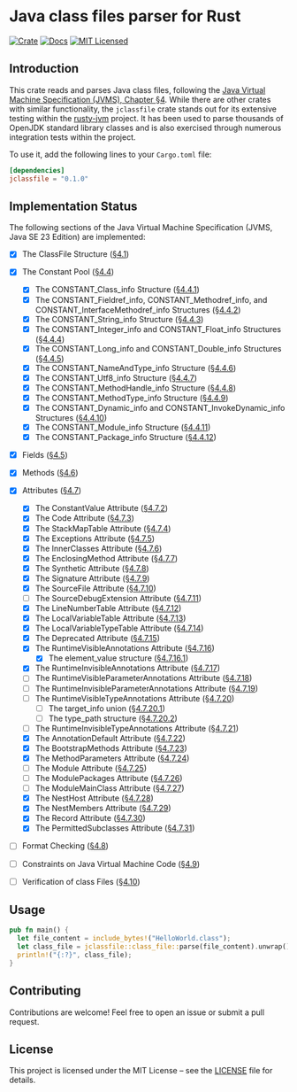 # Java class files parser for Rust

[![Crate][crate-image]][crate-link]
[![Docs][docs-image]][docs-link]
[![MIT Licensed][license-mit-image]][license-mit-link]

## Introduction

This crate reads and parses Java class files, following the [Java Virtual Machine Specification (JVMS), Chapter §4][jvms-4].
While there are other crates with similar functionality, the `jclassfile` crate stands out for its extensive testing within the [rusty-jvm][rusty-jvm] project.
It has been used to parse thousands of OpenJDK standard library classes and is also exercised through numerous integration tests within the project.

To use it, add the following lines to your `Cargo.toml` file:

```toml
[dependencies]
jclassfile = "0.1.0"
```

## Implementation Status
The following sections of the Java Virtual Machine Specification (JVMS, Java SE 23 Edition) are implemented:

- [x] The ClassFile Structure ([§4.1][jvms-4.1])
- [x] The Constant Pool ([§4.4][jvms-4.4])
  - [x] The CONSTANT_Class_info Structure ([§4.4.1][jvms-4.4.1])
  - [x] The CONSTANT_Fieldref_info, CONSTANT_Methodref_info, and CONSTANT_InterfaceMethodref_info Structures ([§4.4.2][jvms-4.4.2])
  - [x] The CONSTANT_String_info Structure ([§4.4.3][jvms-4.4.3])
  - [x] The CONSTANT_Integer_info and CONSTANT_Float_info Structures ([§4.4.4][jvms-4.4.4])
  - [x] The CONSTANT_Long_info and CONSTANT_Double_info Structures ([§4.4.5][jvms-4.4.5])
  - [x] The CONSTANT_NameAndType_info Structure ([§4.4.6][jvms-4.4.6])
  - [x] The CONSTANT_Utf8_info Structure ([§4.4.7][jvms-4.4.7])
  - [x] The CONSTANT_MethodHandle_info Structure ([§4.4.8][jvms-4.4.8])
  - [x] The CONSTANT_MethodType_info Structure ([§4.4.9][jvms-4.4.9])
  - [x] The CONSTANT_Dynamic_info and CONSTANT_InvokeDynamic_info Structures ([§4.4.10][jvms-4.4.10])
  - [x] The CONSTANT_Module_info Structure ([§4.4.11][jvms-4.4.11])
  - [x] The CONSTANT_Package_info Structure ([§4.4.12][jvms-4.4.12])
- [x] Fields ([§4.5][jvms-4.5])
- [x] Methods ([§4.6][jvms-4.6])
- [x] Attributes ([§4.7][jvms-4.7])
  - [x] The ConstantValue Attribute ([§4.7.2][jvms-4.7.2])
  - [x] The Code Attribute ([§4.7.3][jvms-4.7.3])
  - [x] The StackMapTable Attribute ([§4.7.4][jvms-4.7.4])
  - [x] The Exceptions Attribute ([§4.7.5][jvms-4.7.5])
  - [x] The InnerClasses Attribute ([§4.7.6][jvms-4.7.6])
  - [x] The EnclosingMethod Attribute ([§4.7.7][jvms-4.7.7])
  - [x] The Synthetic Attribute ([§4.7.8][jvms-4.7.8])
  - [x] The Signature Attribute ([§4.7.9][jvms-4.7.9])
  - [x] The SourceFile Attribute ([§4.7.10][jvms-4.7.10])
  - [ ] The SourceDebugExtension Attribute ([§4.7.11][jvms-4.7.11])
  - [x] The LineNumberTable Attribute ([§4.7.12][jvms-4.7.12])
  - [x] The LocalVariableTable Attribute ([§4.7.13][jvms-4.7.13])
  - [x] The LocalVariableTypeTable Attribute ([§4.7.14][jvms-4.7.14])
  - [x] The Deprecated Attribute ([§4.7.15][jvms-4.7.15])
  - [x] The RuntimeVisibleAnnotations Attribute ([§4.7.16][jvms-4.7.16])
    - [x] The element_value structure ([§4.7.16.1][jvms-4.7.16.1])
  - [x] The RuntimeInvisibleAnnotations Attribute ([§4.7.17][jvms-4.7.17])
  - [ ] The RuntimeVisibleParameterAnnotations Attribute ([§4.7.18][jvms-4.7.18])
  - [ ] The RuntimeInvisibleParameterAnnotations Attribute ([§4.7.19][jvms-4.7.19])
  - [ ] The RuntimeVisibleTypeAnnotations Attribute ([§4.7.20][jvms-4.7.20])
    - [ ] The target_info union ([§4.7.20.1][jvms-4.7.20.1])
    - [ ] The type_path structure ([§4.7.20.2][jvms-4.7.20.2])
  - [ ] The RuntimeInvisibleTypeAnnotations Attribute ([§4.7.21][jvms-4.7.21])
  - [x] The AnnotationDefault Attribute ([§4.7.22][jvms-4.7.22])
  - [x] The BootstrapMethods Attribute ([§4.7.23][jvms-4.7.23])
  - [x] The MethodParameters Attribute ([§4.7.24][jvms-4.7.24])
  - [ ] The Module Attribute ([§4.7.25][jvms-4.7.25])
  - [ ] The ModulePackages Attribute ([§4.7.26][jvms-4.7.26])
  - [ ] The ModuleMainClass Attribute ([§4.7.27][jvms-4.7.27])
  - [x] The NestHost Attribute ([§4.7.28][jvms-4.7.28])
  - [x] The NestMembers Attribute ([§4.7.29][jvms-4.7.29])
  - [x] The Record Attribute ([§4.7.30][jvms-4.7.30])
  - [x] The PermittedSubclasses Attribute ([§4.7.31][jvms-4.7.31])
- [ ] Format Checking ([§4.8][jvms-4.8])
- [ ] Constraints on Java Virtual Machine Code ([§4.9][jvms-4.9])
- [ ] Verification of class Files ([§4.10][jvms-4.10])


## Usage

```rust
pub fn main() {
  let file_content = include_bytes!("HelloWorld.class");
  let class_file = jclassfile::class_file::parse(file_content).unwrap();
  println!("{:?}", class_file);
}
```

## Contributing
Contributions are welcome! Feel free to open an issue or submit a pull request.

## License
This project is licensed under the MIT License – see the [LICENSE](LICENSE) file for details.

[//]: # (links)
[crate-image]: https://img.shields.io/crates/v/jclassfile.svg
[crate-link]: https://crates.io/crates/jclassfile
[docs-image]: https://docs.rs/jclassfile/badge.svg
[docs-link]: https://docs.rs/jclassfile
[license-mit-image]: https://img.shields.io/badge/license-MIT-blue.svg
[license-mit-link]: LICENSE

[jvms-4]: https://docs.oracle.com/javase/specs/jvms/se23/html/jvms-4.html
[jvms-4.1]: https://docs.oracle.com/javase/specs/jvms/se23/html/jvms-4.html#jvms-4.1
[jvms-4.4]: https://docs.oracle.com/javase/specs/jvms/se23/html/jvms-4.html#jvms-4.4
[jvms-4.4.1]: https://docs.oracle.com/javase/specs/jvms/se23/html/jvms-4.html#jvms-4.4.1
[jvms-4.4.2]: https://docs.oracle.com/javase/specs/jvms/se23/html/jvms-4.html#jvms-4.4.2
[jvms-4.4.3]: https://docs.oracle.com/javase/specs/jvms/se23/html/jvms-4.html#jvms-4.4.3
[jvms-4.4.4]: https://docs.oracle.com/javase/specs/jvms/se23/html/jvms-4.html#jvms-4.4.4
[jvms-4.4.5]: https://docs.oracle.com/javase/specs/jvms/se23/html/jvms-4.html#jvms-4.4.5
[jvms-4.4.6]: https://docs.oracle.com/javase/specs/jvms/se23/html/jvms-4.html#jvms-4.4.6
[jvms-4.4.7]: https://docs.oracle.com/javase/specs/jvms/se23/html/jvms-4.html#jvms-4.4.7
[jvms-4.4.8]: https://docs.oracle.com/javase/specs/jvms/se23/html/jvms-4.html#jvms-4.4.8
[jvms-4.4.9]: https://docs.oracle.com/javase/specs/jvms/se23/html/jvms-4.html#jvms-4.4.9
[jvms-4.4.10]: https://docs.oracle.com/javase/specs/jvms/se23/html/jvms-4.html#jvms-4.4.10
[jvms-4.4.11]: https://docs.oracle.com/javase/specs/jvms/se23/html/jvms-4.html#jvms-4.4.11
[jvms-4.4.12]: https://docs.oracle.com/javase/specs/jvms/se23/html/jvms-4.html#jvms-4.4.12
[jvms-4.5]: https://docs.oracle.com/javase/specs/jvms/se23/html/jvms-4.html#jvms-4.5
[jvms-4.6]: https://docs.oracle.com/javase/specs/jvms/se23/html/jvms-4.html#jvms-4.6
[jvms-4.7]: https://docs.oracle.com/javase/specs/jvms/se23/html/jvms-4.html#jvms-4.7
[jvms-4.7.2]: https://docs.oracle.com/javase/specs/jvms/se23/html/jvms-4.html#jvms-4.7.2
[jvms-4.7.3]: https://docs.oracle.com/javase/specs/jvms/se23/html/jvms-4.html#jvms-4.7.3
[jvms-4.7.4]: https://docs.oracle.com/javase/specs/jvms/se23/html/jvms-4.html#jvms-4.7.4
[jvms-4.7.5]: https://docs.oracle.com/javase/specs/jvms/se23/html/jvms-4.html#jvms-4.7.5
[jvms-4.7.6]: https://docs.oracle.com/javase/specs/jvms/se23/html/jvms-4.html#jvms-4.7.6
[jvms-4.7.7]: https://docs.oracle.com/javase/specs/jvms/se23/html/jvms-4.html#jvms-4.7.7
[jvms-4.7.8]: https://docs.oracle.com/javase/specs/jvms/se23/html/jvms-4.html#jvms-4.7.8
[jvms-4.7.9]: https://docs.oracle.com/javase/specs/jvms/se23/html/jvms-4.html#jvms-4.7.9
[jvms-4.7.10]: https://docs.oracle.com/javase/specs/jvms/se23/html/jvms-4.html#jvms-4.7.10
[jvms-4.7.11]: https://docs.oracle.com/javase/specs/jvms/se23/html/jvms-4.html#jvms-4.7.11
[jvms-4.7.12]: https://docs.oracle.com/javase/specs/jvms/se23/html/jvms-4.html#jvms-4.7.12
[jvms-4.7.13]: https://docs.oracle.com/javase/specs/jvms/se23/html/jvms-4.html#jvms-4.7.13
[jvms-4.7.14]: https://docs.oracle.com/javase/specs/jvms/se23/html/jvms-4.html#jvms-4.7.14
[jvms-4.7.15]: https://docs.oracle.com/javase/specs/jvms/se23/html/jvms-4.html#jvms-4.7.15
[jvms-4.7.16]: https://docs.oracle.com/javase/specs/jvms/se23/html/jvms-4.html#jvms-4.7.16
[jvms-4.7.16.1]: https://docs.oracle.com/javase/specs/jvms/se23/html/jvms-4.html#jvms-4.7.16.1
[jvms-4.7.17]: https://docs.oracle.com/javase/specs/jvms/se23/html/jvms-4.html#jvms-4.7.17
[jvms-4.7.18]: https://docs.oracle.com/javase/specs/jvms/se23/html/jvms-4.html#jvms-4.7.18
[jvms-4.7.19]: https://docs.oracle.com/javase/specs/jvms/se23/html/jvms-4.html#jvms-4.7.19
[jvms-4.7.20]: https://docs.oracle.com/javase/specs/jvms/se23/html/jvms-4.html#jvms-4.7.20
[jvms-4.7.20.1]: https://docs.oracle.com/javase/specs/jvms/se23/html/jvms-4.html#jvms-4.7.20.1
[jvms-4.7.20.2]: https://docs.oracle.com/javase/specs/jvms/se23/html/jvms-4.html#jvms-4.7.20.2
[jvms-4.7.21]: https://docs.oracle.com/javase/specs/jvms/se23/html/jvms-4.html#jvms-4.7.21
[jvms-4.7.22]: https://docs.oracle.com/javase/specs/jvms/se23/html/jvms-4.html#jvms-4.7.22
[jvms-4.7.23]: https://docs.oracle.com/javase/specs/jvms/se23/html/jvms-4.html#jvms-4.7.23
[jvms-4.7.24]: https://docs.oracle.com/javase/specs/jvms/se23/html/jvms-4.html#jvms-4.7.24
[jvms-4.7.25]: https://docs.oracle.com/javase/specs/jvms/se23/html/jvms-4.html#jvms-4.7.25
[jvms-4.7.26]: https://docs.oracle.com/javase/specs/jvms/se23/html/jvms-4.html#jvms-4.7.26
[jvms-4.7.27]: https://docs.oracle.com/javase/specs/jvms/se23/html/jvms-4.html#jvms-4.7.27
[jvms-4.7.28]: https://docs.oracle.com/javase/specs/jvms/se23/html/jvms-4.html#jvms-4.7.28
[jvms-4.7.29]: https://docs.oracle.com/javase/specs/jvms/se23/html/jvms-4.html#jvms-4.7.29
[jvms-4.7.30]: https://docs.oracle.com/javase/specs/jvms/se23/html/jvms-4.html#jvms-4.7.30
[jvms-4.7.31]: https://docs.oracle.com/javase/specs/jvms/se23/html/jvms-4.html#jvms-4.7.31
[jvms-4.8]: https://docs.oracle.com/javase/specs/jvms/se23/html/jvms-4.html#jvms-4.8
[jvms-4.9]: https://docs.oracle.com/javase/specs/jvms/se23/html/jvms-4.html#jvms-4.9
[jvms-4.10]: https://docs.oracle.com/javase/specs/jvms/se23/html/jvms-4.html#jvms-4.10

[rusty-jvm]: https://github.com/hextriclosan/rusty-jvm
